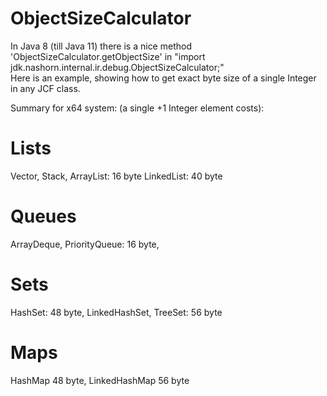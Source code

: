 # ObjectSizeCalculator
In Java 8 (till Java 11) there is a nice method 'ObjectSizeCalculator.getObjectSize' in "import jdk.nashorn.internal.ir.debug.ObjectSizeCalculator;"
<br>
Here is an example, showing how to get exact byte size of a single Integer in any JCF class.

Summary for x64 system:
(a single +1 Integer element costs):

# Lists
Vector, Stack, ArrayList: 16 byte
LinkedList: 40 byte

# Queues
ArrayDeque, PriorityQueue: 16 byte,
 
# Sets
HashSet: 48 byte,
LinkedHashSet, TreeSet: 56 byte

# Maps
HashMap 48 byte,
LinkedHashMap 56 byte

